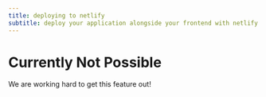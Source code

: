 ```yaml
---
title: deploying to netlify
subtitle: deploy your application alongside your frontend with netlify functions
---
```


# Currently Not Possible

We are working hard to get this feature out!
